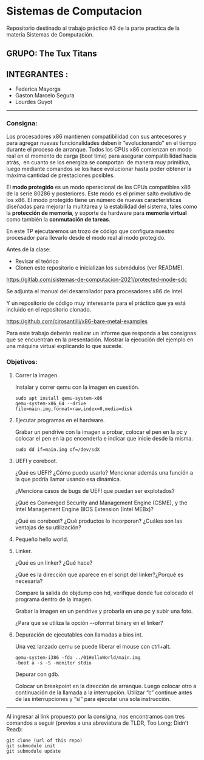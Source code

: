 # Sistemas de Computacion

Repositorio destinado al trabajo práctico #3 de la parte practica de la materia Sistemas de Computación.

## GRUPO: The Tux Titans
## INTEGRANTES :
 - Federica Mayorga
 - Gaston Marcelo Segura
 - Lourdes Guyot
---
### Consigna:

Los procesadores x86 mantienen compatibilidad con sus antecesores y para agregar nuevas funcionalidades deben ir “evolucionando” en el tiempo durante el proceso de arranque. Todos los CPUs x86 comienzan en modo real en el momento de carga (boot time) para asegurar compatibilidad hacia atrás,  en cuanto se los energiza se comportan  de manera muy primitiva, luego mediante comandos se los hace evolucionar hasta poder obtener la máxima cantidad de prestaciones posibles.

El **modo protegido** es un modo operacional de los CPUs compatibles x86 de la serie 80286 y posteriores. Este modo es el primer salto evolutivo de los x86. El modo protegido tiene un número de nuevas características diseñadas para mejorar la multitarea y la estabilidad del sistema, tales como la **protección de memoria**, y soporte de hardware para **memoria virtual** como también la **conmutación de tareas**.

En este TP ejecutaremos un trozo de código que configura nuestro procesador para llevarlo desde el modo real al modo protegido.

Antes de la clase:

- Revisar el teórico
- Clonen este repositorio e inicializan los submódulos (ver README).

https://gitlab.com/sistemas-de-computacion-2021/protected-mode-sdc

Se adjunta el manual del desarrollador para procesadores x86 de Intel.

Y un repositorio de código muy interesante para el práctico que ya está incluido en el repositorio clonado.

https://github.com/cirosantilli/x86-bare-metal-examples

Para este trabajo deberán realizar un informe que responda a las consignas que se encuentran en la presentación. Mostrar la ejecución del ejemplo en una máquina virtual explicando lo que sucede.

### Objetivos:
1. Correr la imagen.

   Instalar y correr qemu con la imagen en cuestión.
   ```
   sudo apt install qemu-system-x86
   qemu-system-x86_64 --drive file=main.img,format=raw,index=0,media=disk
   ```
   
2. Ejecutar programas en el hardware.

   Grabar un pendrive con la imagen a probar, colocar el pen en la pc y colocar el pen en la pc encenderla e indicar que inicie desde la misma.
   ```
   sudo dd if=main.img of=/dev/sdX
   ```

3. UEFI y coreboot.

   ¿Qué es UEFI? ¿Cómo puedo usarlo? Mencionar además una función a la que podría llamar usando esa dinámica.
   
   ¿Menciona casos de bugs de UEFI que puedan ser explotados?
   
   ¿Qué es Converged Security and Management Engine (CSME), y the Intel Management Engine BIOS Extension (Intel MEBx)?
   
   ¿Qué es coreboot? ¿Qué productos lo incorporan? ¿Cuáles son las ventajas de su utilización?

4. Pequeño hello world.
5. Linker.

   ¿Qué es un linker? ¿Qué hace?

   ¿Qué es la dirección que aparece en el script del linker?¿Porqué es necesaria?

   Compare la salida de objdump con hd, verifique donde fue colocado el programa dentro de la imagen.

   Grabar la imagen en un pendrive y probarla en una pc y subir una foto.

   ¿Para que se utiliza la opción --oformat binary en el linker?

6. Depuración de ejecutables con llamadas a bios int.

   Una vez lanzado qemu se puede liberar el mouse con ctrl+alt.
   ```
   qemu-system-i386 -fda ../01HelloWorld/main.img
   -boot a -s -S -monitor stdio
   ```

   Depurar con gdb.
   
   Colocar un breakpoint en la dirección de arranque. Luego colocar otro a continuación de la llamada a la interrupción. Utilizar “c” continue antes de las interrupciones y “si” para ejecutar una sola instrucción.

---
Al ingresar al link propuesto por la consigna, nos encontramos con tres comandos a seguir (previos a una abreviatura de TLDR, Too Long; Didn’t Read):
```
git clone (url of this repo)
git submodule init
git submodule update
```
